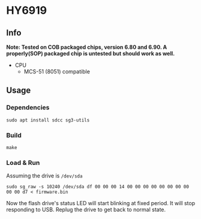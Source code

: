 # HY6919

## Info
**Note: Tested on COB packaged chips, version 6.80 and 6.90. A properly(SOP) packaged chip is untested but should work as well.**
- CPU
  - MCS-51 (8051) compatible

## Usage


### Dependencies
```
sudo apt install sdcc sg3-utils
```

### Build
```
make
```

### Load & Run
Assuming the drive is `/dev/sda`
```
sudo sg_raw -s 10240 /dev/sda df 00 00 00 14 00 00 00 00 00 00 00 00 00 00 d7 < firmware.bin 
```

Now the flash drive's status LED will start blinking at fixed period. It will stop responding to USB. Replug the drive to get back to normal state.


